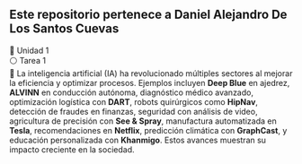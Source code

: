 Este repositorio pertenece a Daniel Alejandro De Los Santos Cuevas
-------------------------------------------------------------------------
📁 Unidad 1  
    ⚪ Tarea 1  
        📝 La inteligencia artificial (IA) ha revolucionado múltiples sectores al mejorar la eficiencia y optimizar procesos. Ejemplos incluyen **Deep Blue** en ajedrez, **ALVINN** en conducción autónoma, diagnóstico médico avanzado, optimización logística con **DART**, robots quirúrgicos como **HipNav**, detección de fraudes en finanzas, seguridad con análisis de video, agricultura de precisión con **See & Spray**, manufactura automatizada en **Tesla**, recomendaciones en **Netflix**, predicción climática con **GraphCast**, y educación personalizada con **Khanmigo**. Estos avances muestran su impacto creciente en la sociedad.

